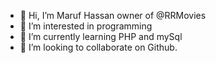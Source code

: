- 👋 Hi, I’m Maruf Hassan owner of @RRMovies
- 👀 I’m interested in programming
- 🌱 I’m currently learning PHP and mySql
- 💞️ I’m looking to collaborate on Github.

<!---
RRMovies/RRMovies is a ✨ special ✨ repository because its `README.md` (this file) appears on your GitHub profile.
You can click the Preview link to take a look at your changes.
--->
